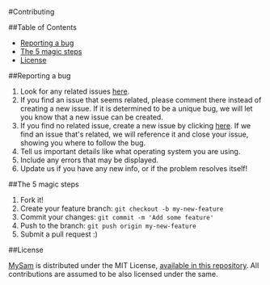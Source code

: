#Contributing

##Table of Contents

- [Reporting a bug](#reporting-a-bug)
- [The 5 magic steps](#the-5-magic-steps)
- [License](#license)

##Reporting a bug

1. Look for any related issues [here](https://github.com/daffl/mysam/issues).
2. If you find an issue that seems related, please comment there instead of creating a new issue. If it is determined to be a unique bug, we will let you know that a new issue can be created.
3. If you find no related issue, create a new issue by clicking [here](https://github.com/daffl/mysam/issues/new).
If we find an issue that's related, we will reference it and close your issue, showing you where to follow the bug.
4. Tell us important details like what operating system you are using.
5. Include any errors that may be displayed.
6. Update us if you have any new info, or if the problem resolves itself!

##The 5 magic steps

1. Fork it!
2. Create your feature branch: `git checkout -b my-new-feature`
3. Commit your changes: `git commit -m 'Add some feature'`
4. Push to the branch: `git push origin my-new-feature`
5. Submit a pull request :)

##License

[MySam](https://github.com/daffl/mysam) is distributed under the MIT License, [available in this repository](master/LICENSE.md). All contributions are assumed to be also licensed under the same.
